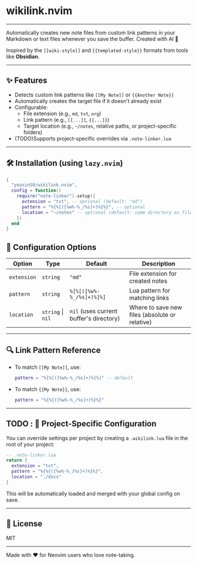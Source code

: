 # wikilink.nvim

---

Automatically creates new note files from custom link patterns in your Markdown
or text files whenever you save the buffer. Created with AI 🙂

Inspired by the `[[wiki-style]]` and `{{templated-style}}` formats from tools like **Obsidian**.

---

## ✨ Features

- Detects custom link patterns like `[[My Note]]` or `{{Another Note}}`
- Automatically creates the target file if it doesn't already exist
- Configurable:
  - File extension (e.g., `md`, `txt`, `org`)
  - Link pattern (e.g., `[[...]]`, `{{...}}`)
  - Target location (e.g., `~/notes`, relative paths, or project-specific folders)
- (TODO)Supports project-specific overrides via `.note-linker.lua`

---

## 🛠 Installation (using `lazy.nvim`)

```lua
{
  "yeasin50/wikilink.nvim",
  config = function()
    require("note-linker").setup({
      extension = "txt", -- optional (default: "md")
      pattern = "%{%{([%w%-%_/%s]+)%}%}", -- optional
      location = "~/notes" -- optional (default: same directory as file)
    })
  end
}
```

## 🔧 Configuration Options

| Option      | Type              | Default                                 | Description                                    |
| ----------- | ----------------- | --------------------------------------- | ---------------------------------------------- |
| `extension` | `string`          | `"md"`                                  | File extension for created notes               |
| `pattern`   | `string`          | `%[%[([%w%-%_/%s]+)%]%]`                | Lua pattern for matching links                 |
| `location`  | `string` \| `nil` | `nil` (uses current buffer's directory) | Where to save new files (absolute or relative) |

---

## 🔍 Link Pattern Reference

- To match `[[My Note]]`, use:

  ```lua
  pattern = "%[%[([%w%-%_/%s]+)%]%]" -- default
  ```

- To match `{{My Note}}`, use:
  ```lua
  pattern = "%{%{([%w%-%_/%s]+)%}%}"
  ```

---

## TODO : 📁 Project-Specific Configuration

You can override settings per project by creating a `.wikilink.lua` file in the root of your project:

```lua
-- .note-linker.lua
return {
  extension = "txt",
  pattern = "%{%{([%w%-%_/%s]+)%}%}",
  location = "./docs"
}
```

This will be automatically loaded and merged with your global config on save.

---

## 📄 License

MIT

---

Made with ❤️ for Neovim users who love note-taking.
